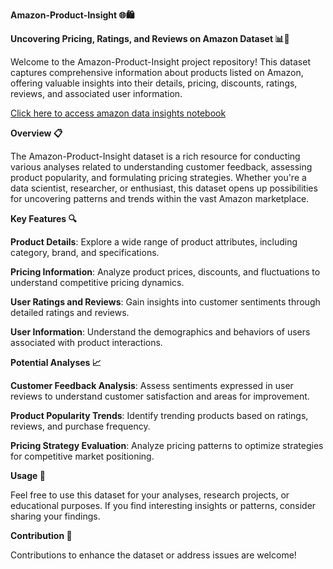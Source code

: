 **Amazon-Product-Insight 🌐🛍️**

**Uncovering Pricing, Ratings, and Reviews on Amazon Dataset 📊🌟**


Welcome to the Amazon-Product-Insight project repository! This dataset captures comprehensive information about products listed on Amazon, offering valuable insights into their details, pricing, discounts, ratings, reviews, and associated user information.

[Click here to access amazon data insights notebook](./amazon.ipynb)


**Overview 📋**

The Amazon-Product-Insight dataset is a rich resource for conducting various analyses related to understanding customer feedback, assessing product popularity, and formulating pricing strategies. Whether you're a data scientist, researcher, or enthusiast, this dataset opens up possibilities for uncovering patterns and trends within the vast Amazon marketplace.

**Key Features 🔍**

**Product Details**: Explore a wide range of product attributes, including category, brand, and specifications.

**Pricing Information**: Analyze product prices, discounts, and fluctuations to understand competitive pricing dynamics.

**User Ratings and Reviews**: Gain insights into customer sentiments through detailed ratings and reviews.

**User Information**: Understand the demographics and behaviors of users associated with product interactions.

**Potential Analyses 📈**

**Customer Feedback Analysis**: Assess sentiments expressed in user reviews to understand customer satisfaction and areas for improvement.

**Product Popularity Trends**: Identify trending products based on ratings, reviews, and purchase frequency.

**Pricing Strategy Evaluation**: Analyze pricing patterns to optimize strategies for competitive market positioning.

**Usage 🚀**

Feel free to use this dataset for your analyses, research projects, or educational purposes. If you find interesting insights or patterns, consider sharing your findings.

**Contribution 🤝**

Contributions to enhance the dataset or address issues are welcome! 

